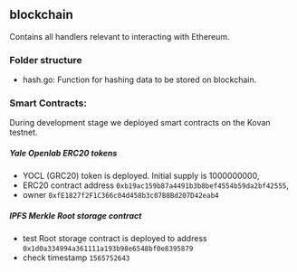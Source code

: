 ## blockchain

Contains all handlers relevant to interacting with Ethereum.

### Folder structure

 - hash.go: Function for hashing data to be stored on blockchain.
 
### Smart Contracts:
 During development stage we deployed smart contracts on the Kovan testnet.
##### Yale Openlab ERC20 tokens
- YOCL (GRC20) token is deployed. Initial supply is 1000000000, 
- ERC20 contract address `0xb19ac159b87a4491b3b8bef4554b59da2bf42555`, 
- owner `0xfE1827f2F1C366c04d458b3c07B8Bd207D42eab4`
##### IPFS Merkle Root storage contract
- test Root storage contract is deployed to address `0x1d0a334994a361111a193b98e6548bf0e8395879`
- check timestamp `1565752643`